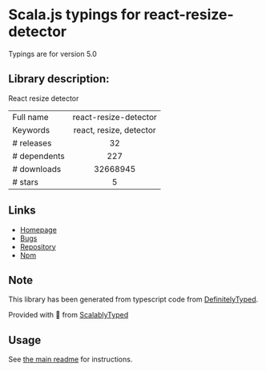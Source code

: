 
# Scala.js typings for react-resize-detector

Typings are for version 5.0

## Library description:
React resize detector

|                    |                 |
| ------------------ | :-------------: |
| Full name          | react-resize-detector |
| Keywords           | react, resize, detector |
| # releases         | 32 |
| # dependents       | 227 |
| # downloads        | 32668945 |
| # stars            | 5 |

## Links
- [Homepage](https://github.com/maslianok/react-resize-detector)
- [Bugs](https://github.com/maslianok/react-resize-detector/issues)
- [Repository](https://github.com/maslianok/react-resize-detector)
- [Npm](https://www.npmjs.com/package/react-resize-detector)
    


## Note
This library has been generated from typescript code from [DefinitelyTyped](https://definitelytyped.org).

Provided with :purple_heart: from [ScalablyTyped](https://github.com/oyvindberg/ScalablyTyped)

## Usage
See [the main readme](../../readme.md) for instructions.


